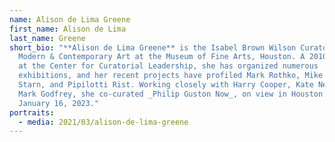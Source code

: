 ```yaml
---
name: Alison de Lima Greene
first_name: Alison de Lima
last_name: Greene
short_bio: "**Alison de Lima Greene** is the Isabel Brown Wilson Curator of
  Modern & Contemporary Art at the Museum of Fine Arts, Houston. A 2010 Fellow
  at the Center for Curatorial Leadership, she has organized numerous
  exhibitions, and her recent projects have profiled Mark Rothko, Mike and Doug
  Starn, and Pipilotti Rist. Working closely with Harry Cooper, Kate Nesin, and
  Mark Godfrey, she co-curated _Philip Guston Now_, on view in Houston through
  January 16, 2023."
portraits:
  - media: 2021/03/alison-de-lima-greene
---
```

